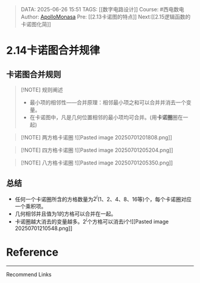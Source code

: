 > DATA: 2025-06-26 15:51
> TAGS: [[数字电路设计]]
> Course: #西电数电 
> Author: [ApolloMonasa](https://github.com/ApolloMonasa)
> Pre: [[2.13卡诺图的特点]]
> Next:[[2.15逻辑函数的卡诺图化简]]


# 2.14卡诺图合并规律

## 卡诺图合并规则


> [!NOTE] 规则阐述
> - 最小项的相邻性——合并原理：相邻最小项之和可以合并并消去一个变量。
> - 在卡诺图中，凡是几何位置相邻的最小项均可合并。(用**卡诺圈**圈在一起)


> [!NOTE] 两方格卡诺圈
> ![[Pasted image 20250701201808.png]]


> [!NOTE] 四方格卡诺圈
> ![[Pasted image 20250701205204.png]]


> [!NOTE] 八方格卡诺圈
> ![[Pasted image 20250701205350.png]]

## 总结

- 任何一个卡诺圈所含的方格数量为$2^i$(1、2、4、8、16等)个，每个卡诺圈对应一个乘积项。
- 几何相邻并且值为1的方格可以合并在一起。
- 卡诺圈越大消去的变量越多。$2^i$个方格可以消去i个![[Pasted image 20250701210548.png]]

# Reference


---
Recommend Links
